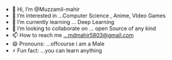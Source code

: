 - 👋 Hi, I’m @Muzzamil-mahir
- 👀 I’m interested in ...Computer Science , Anime, VIdeo Games
- 🌱 I’m currently learning ... Deep Learning
- 💞️ I’m looking to collaborate on ... open Source of any kind
- 📫 How to reach me ...mdmahir5803@gmail.com
- 😄 Pronouns: ...offcourse i am a Male
- ⚡ Fun fact: ...you can learn anything

<!---
Muzzamil-mahir/Muzzamil-mahir is a ✨ special ✨ repository because its `README.md` (this file) appears on your GitHub profile.
You can click the Preview link to take a look at your changes.
--->
